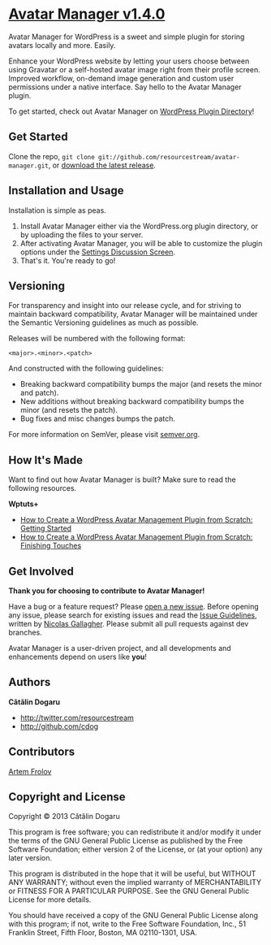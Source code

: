 [Avatar Manager v1.4.0](http://wordpress.org/plugins/avatar-manager/)
=======================

Avatar Manager for WordPress is a sweet and simple plugin for storing avatars
locally and more. Easily.

Enhance your WordPress website by letting your users choose between using
Gravatar or a self-hosted avatar image right from their profile screen. Improved
workflow, on-demand image generation and custom user permissions under a native
interface. Say hello to the Avatar Manager plugin.

To get started, check out Avatar Manager on [WordPress Plugin
Directory](http://wordpress.org/plugins/avatar-manager/)!



Get Started
-----------

Clone the repo, `git clone git://github.com/resourcestream/avatar-manager.git`,
or [download the latest
release](https://github.com/resourcestream/avatar-manager/zipball/master).



Installation and Usage
----------------------

Installation is simple as peas.

1. Install Avatar Manager either via the WordPress.org plugin directory, or by
   uploading the files to your server.
2. After activating Avatar Manager, you will be able to customize the plugin
   options under the [Settings Discussion
   Screen](http://codex.wordpress.org/Settings_Discussion_Screen).
3. That's it. You're ready to go!



Versioning
----------

For transparency and insight into our release cycle, and for striving to
maintain backward compatibility, Avatar Manager will be maintained under the
Semantic Versioning guidelines as much as possible.

Releases will be numbered with the following format:

`<major>.<minor>.<patch>`

And constructed with the following guidelines:

* Breaking backward compatibility bumps the major (and resets the minor and
  patch).
* New additions without breaking backward compatibility bumps the minor (and
  resets the patch).
* Bug fixes and misc changes bumps the patch.

For more information on SemVer, please visit [semver.org](http://semver.org/).



How It's Made
-------------

Want to find out how Avatar Manager is built? Make sure to read the following
resources.

**Wptuts+**

+ [How to Create a WordPress Avatar Management Plugin from Scratch: Getting Started](http://wp.tutsplus.com/tutorials/plugins/how-to-create-a-wordpress-avatar-management-plugin-from-scratch-getting-started/)
+ [How to Create a WordPress Avatar Management Plugin from Scratch: Finishing Touches](http://wp.tutsplus.com/tutorials/plugins/how-to-create-a-wordpress-avatar-management-plugin-from-scratch-finishing-touches/)



Get Involved
------------

**Thank you for choosing to contribute to Avatar Manager!**

Have a bug or a feature request? Please [open a new
issue](https://github.com/resourcestream/avatar-manager/issues). Before opening
any issue, please search for existing issues and read the [Issue
Guidelines](https://github.com/necolas/issue-guidelines), written by [Nicolas
Gallagher](https://github.com/necolas/). Please submit all pull requests against
dev branches.

Avatar Manager is a user-driven project, and all developments and enhancements
depend on users like **you**!



Authors
-------

**Cătălin Dogaru**

+ http://twitter.com/resourcestream
+ http://github.com/cdog



Contributors
------------

[Artem Frolov](http://profiles.wordpress.org/dikiy_forester/)



Copyright and License
---------------------

Copyright © 2013 Cătălin Dogaru

This program is free software; you can redistribute it and/or modify it under
the terms of the GNU General Public License as published by the Free Software
Foundation; either version 2 of the License, or (at your option) any later
version.

This program is distributed in the hope that it will be useful, but WITHOUT ANY
WARRANTY; without even the implied warranty of MERCHANTABILITY or FITNESS FOR A
PARTICULAR PURPOSE. See the GNU General Public License for more details.

You should have received a copy of the GNU General Public License along with
this program; if not, write to the Free Software Foundation, Inc., 51 Franklin
Street, Fifth Floor, Boston, MA 02110-1301, USA.
